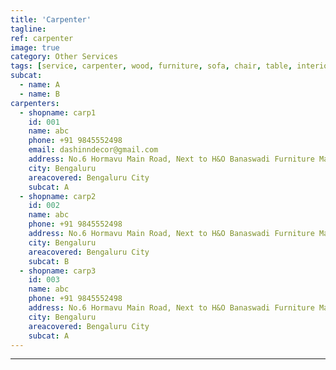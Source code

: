 ```yaml
---
title: 'Carpenter'
tagline: 
ref: carpenter
image: true
category: Other Services
tags: [service, carpenter, wood, furniture, sofa, chair, table, interior, dining, bed, cots]
subcat:
  - name: A
  - name: B
carpenters:
  - shopname: carp1
    id: 001
    name: abc
    phone: +91 9845552498
    email: dashinndecor@gmail.com
    address: No.6 Hormavu Main Road, Next to H&O Banaswadi Furniture Market, 560043
    city: Bengaluru
    areacovered: Bengaluru City
    subcat: A
  - shopname: carp2
    id: 002
    name: abc
    phone: +91 9845552498
    address: No.6 Hormavu Main Road, Next to H&O Banaswadi Furniture Market, 560043
    city: Bengaluru
    areacovered: Bengaluru City
    subcat: B
  - shopname: carp3
    id: 003
    name: abc
    phone: +91 9845552498
    address: No.6 Hormavu Main Road, Next to H&O Banaswadi Furniture Market, 560043
    city: Bengaluru
    areacovered: Bengaluru City
    subcat: A
---
```


---
